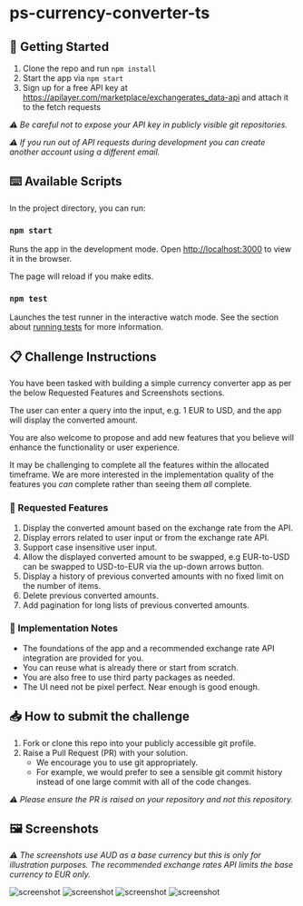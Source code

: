 # ps-currency-converter-ts

## 🔢 Getting Started

1. Clone the repo and run `npm install`
2. Start the app via `npm start`
3. Sign up for a free API key at https://apilayer.com/marketplace/exchangerates_data-api and attach it to the fetch requests

_⚠️ Be careful not to expose your API key in publicly visible git repositories._

_⚠️ If you run out of API requests during development you can create another account using a different email._

## ⌨️ Available Scripts

In the project directory, you can run:

### `npm start`

Runs the app in the development mode.
Open [http://localhost:3000](http://localhost:3000) to view it in the browser.

The page will reload if you make edits.

### `npm test`

Launches the test runner in the interactive watch mode.
See the section about [running tests](https://facebook.github.io/create-react-app/docs/running-tests) for more information.

## 📋 Challenge Instructions

You have been tasked with building a simple currency converter app as per the below Requested Features and Screenshots sections.

The user can enter a query into the input, e.g. 1 EUR to USD, and the app will display the converted amount.

You are also welcome to propose and add new features that you believe will enhance the functionality or user experience.

It may be challenging to complete all the features within the allocated timeframe. We are more interested in the implementation quality of the features you _can_ complete rather than seeing them _all_ complete.

### 🌟 Requested Features

1. Display the converted amount based on the exchange rate from the API.
2. Display errors related to user input or from the exchange rate API.
3. Support case insensitive user input.
4. Allow the displayed converted amount to be swapped, e.g EUR-to-USD can be swapped to USD-to-EUR via the up-down arrows button.
5. Display a history of previous converted amounts with no fixed limit on the number of items.
6. Delete previous converted amounts.
7. Add pagination for long lists of previous converted amounts.

### 🔧 Implementation Notes

- The foundations of the app and a recommended exchange rate API integration are provided for you.
- You can reuse what is already there or start from scratch.
- You are also free to use third party packages as needed.
- The UI need not be pixel perfect. Near enough is good enough.

## 📥 How to submit the challenge

1. Fork or clone this repo into your publicly accessible git profile.
2. Raise a Pull Request (PR) with your solution.
    - We encourage you to use git appropriately.
    - For example, we would prefer to see a sensible git commit history instead of one large commit with all of the code changes.

_⚠️ Please ensure the PR is raised on your repository and not this repository._

## 🖼 Screenshots

_⚠️ The screenshots use AUD as a base currency but this is only for illustration purposes. The recommended exchange rates API limits the base currency to EUR only._

<img src="assets/screen-01.png" alt="screenshot" style="max-width: 700px"/>
<img src="assets/screen-02.png" alt="screenshot" style="max-width: 700px"/>
<img src="assets/screen-03.png" alt="screenshot" style="max-width: 700px"/>
<img src="assets/screen-04.png" alt="screenshot" style="max-width: 700px"/>
